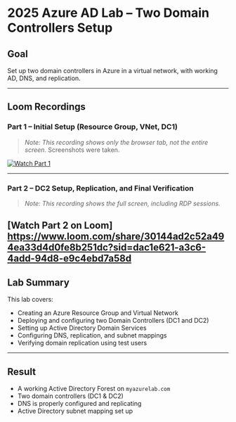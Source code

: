 # 2025 Azure AD Lab – Two Domain Controllers Setup

## Goal
Set up two domain controllers in Azure in a virtual network, with working AD, DNS, and replication.

---

## Loom Recordings

### Part 1 – Initial Setup (Resource Group, VNet, DC1)
> _Note: This recording shows only the browser tab, not the entire screen._ Screenshots were taken.

[![Watch Part 1](https://cdn.loom.com/sessions/thumbnails/589ef51df3874eb7bb7bac3fbea1f47f-with-play.jpg)](https://www.loom.com/share/589ef51df3874eb7bb7bac3fbea1f47f)

---

### Part 2 – DC2 Setup, Replication, and Final Verification
> _Note: This recording shows the full screen, including RDP sessions._

[Watch Part 2 on Loom] https://www.loom.com/share/30144ad2c52a494ea33d4d0fe8b251dc?sid=dac1e621-a3c6-4add-94d8-e9c4ebd7a58d
---

## Lab Summary

This lab covers:

- Creating an Azure Resource Group and Virtual Network
- Deploying and configuring two Domain Controllers (DC1 and DC2)
- Setting up Active Directory Domain Services
- Configuring DNS, replication, and subnet mappings
- Verifying domain replication using test users

---

## Result

- A working Active Directory Forest on `myazurelab.com`
- Two domain controllers (DC1 & DC2)
- DNS is properly configured and replicating
- Active Directory subnet mapping set up

